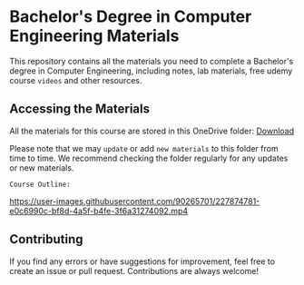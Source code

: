 # Bachelor's Degree in Computer Engineering Materials

This repository contains all the materials you need to complete a Bachelor's degree in Computer Engineering, including notes, lab materials, free udemy course `videos` and other resources.

## Accessing the Materials

All the materials for this course are stored in this OneDrive folder: [Download](https://khecedunp-my.sharepoint.com/:f:/g/personal/760307_khec_edu_np/EmkoweTh6gVLpbw_3ye3TCMBLCjmA52pl4DH_E3POa5hWg?e=HfxaCF)

Please note that we may `update` or add `new materials` to this folder from time to time. We recommend checking the folder regularly for any updates or new materials.

`Course Outline:`

https://user-images.githubusercontent.com/90265701/227874781-e0c6990c-bf8d-4a5f-b4fe-3f6a31274092.mp4


## Contributing

If you find any errors or have suggestions for improvement, feel free to create an issue or pull request. Contributions are always welcome!
